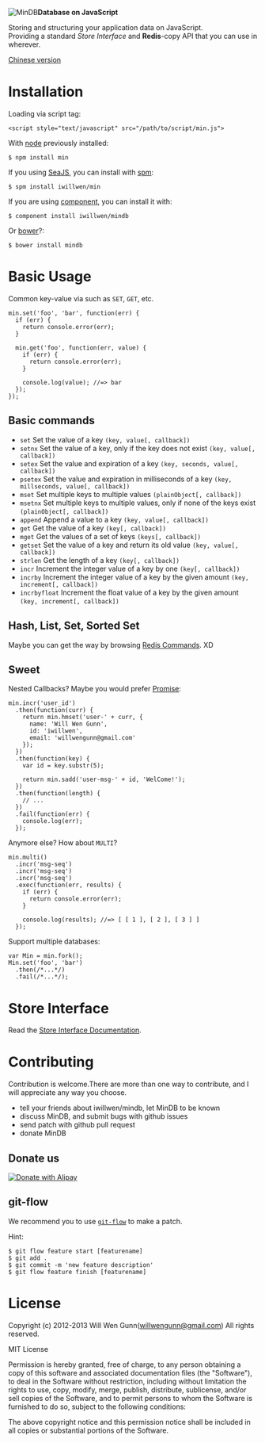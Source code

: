 ![MinDB](http://iwillwen.u.qiniudn.com/min/mindb_logo.png?123)**Database on JavaScript**

Storing and structuring your application data on JavaScript.  
Providing a standard *Store Interface* and **Redis**-copy API that you can use in wherever.

[Chinese version](https://github.com/iwillwen/mindb/blob/master/README_zhcn.md)

# Installation

Loading via script tag:

    <script style="text/javascript" src="/path/to/script/min.js">

With [node](http://nodejs.org) previously installed:

    $ npm install min

If you  using [SeaJS](http://seajs.org), you can install with [spm](https://github.com/spmjs/spm2):

    $ spm install iwillwen/min

If you are using [component](http://component.io), you can install it with:

    $ component install iwillwen/mindb

Or [bower](http://bower.io/)?:

    $ bower install mindb
    
# Basic Usage

Common key-value via such as `SET`, `GET`, etc.

    min.set('foo', 'bar', function(err) {
      if (err) {
        return console.error(err);
      }
      
      min.get('foo', function(err, value) {
        if (err) {
          return console.error(err);
        }
        
        console.log(value); //=> bar
      });
    });

## Basic commands
- `set` Set the value of a key `(key, value[, callback])`
- `setnx` Set the value of a key, only if the key does not exist `(key, value[, callback])`
- `setex` Set the value and expiration of a key `(key, seconds, value[, callback])`
- `psetex` Set the value and expiration in milliseconds of a key `(key, millseconds, value[, callback])`
- `mset` Set multiple keys to multiple values `(plainObject[, callback])`
- `msetnx` Set multiple keys to multiple values, only if none of the keys exist `(plainObject[, callback])`
- `append` Append a value to a key `(key, value[, callback])`
- `get` Get the value of a key `(key[, callback])`
- `mget` Get the values of a set of keys `(keys[, callback])`
- `getset` Set the value of a key and return its old value `(key, value[, callback])`
- `strlen` Get the length of a key `(key[, callback])`
- `incr` Increment the integer value of a key by one `(key[, callback])`
- `incrby` Increment the integer value of a key by the given amount `(key, increment[, callback])`
- `incrbyfloat` Increment the float value of a key by the given amount `(key, increment[, callback])`

## Hash, List, Set, Sorted Set
Maybe you can get the way by browsing [Redis Commands](http://redis.io/commands). XD

## Sweet
Nested Callbacks? Maybe you would prefer [Promise](http://promises-aplus.github.io/promises-spec/):

    min.incr('user_id')
      .then(function(curr) {
        return min.hmset('user-' + curr, {
          name: 'Will Wen Gunn',
          id: 'iwillwen',
          email: 'willwengunn@gmail.com'
        });
      })
      .then(function(key) {
        var id = key.substr(5);
        
        return min.sadd('user-msg-' + id, 'WelCome!');
      })
      .then(function(length) {
        // ...
      })
      .fail(function(err) {
        console.log(err);
      });

Anymore else? How about `MULTI`?

    min.multi()
      .incr('msg-seq')
      .incr('msg-seq')
      .incr('msg-seq')
      .exec(function(err, results) {
        if (err) {
          return console.error(err);
        }
        
        console.log(results); //=> [ [ 1 ], [ 2 ], [ 3 ] ]
      });

Support multiple databases:

    var Min = min.fork();
    Min.set('foo', 'bar')
      .then(/*...*/)
      .fail(/*...*/);

# Store Interface
Read the [Store Interface Documentation](https://github.com/iwillwen/mindb/blob/master/docs/store_interface.md).

# Contributing
Contribution is welcome.There are more than one way to contribute, and I will appreciate any way you choose.

- tell your friends about iwillwen/mindb, let MinDB to be known
- discuss MinDB, and submit bugs with github issues
- send patch with github pull request
- donate MinDB

## Donate us
[![Donate with Alipay](http://iwillwen.u.qiniudn.com/donate-with-alipay.png)](http://me.alipay.com/iwillwen)

## git-flow
We recommend you to use [`git-flow`](https://github.com/nvie/gitflow) to make a patch.

Hint:

    $ git flow feature start [featurename]
    $ git add .
    $ git commit -m 'new feature description'
    $ git flow feature finish [featurename]

# License

Copyright (c) 2012-2013 Will Wen Gunn(willwengunn@gmail.com)
All rights reserved.

MIT License

Permission is hereby granted, free of charge, to any person obtaining
a copy of this software and associated documentation files (the
"Software"), to deal in the Software without restriction, including
without limitation the rights to use, copy, modify, merge, publish,
distribute, sublicense, and/or sell copies of the Software, and to
permit persons to whom the Software is furnished to do so, subject to
the following conditions:

The above copyright notice and this permission notice shall be
included in all copies or substantial portions of the Software.
